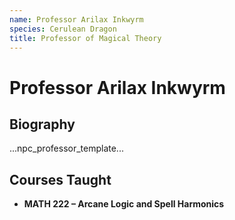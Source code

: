 ```yaml
---
name: Professor Arilax Inkwyrm
species: Cerulean Dragon
title: Professor of Magical Theory
---
```


# Professor Arilax Inkwyrm

## Biography
...npc_professor_template...

## Courses Taught
- **MATH 222 – Arcane Logic and Spell Harmonics**
